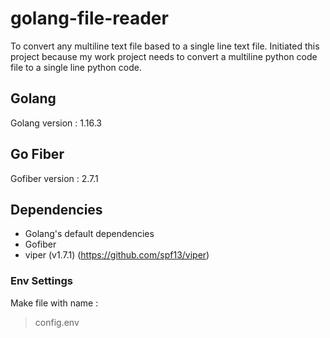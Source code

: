 # golang-file-reader

To convert any multiline text file based to a single line text file. Initiated this project because my work project needs to convert a multiline python code file to a single line python code.

## Golang

Golang version : 1.16.3

## Go Fiber

Gofiber version : 2.7.1

## Dependencies

- Golang's default dependencies
- Gofiber
- viper (v1.7.1) (https://github.com/spf13/viper)

### Env Settings

Make file with name :
> config.env
